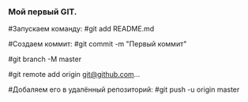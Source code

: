 
### Мой первый GIT. ###

#Запускаем команду:
#git add README.md

#Cоздаем коммит:
#git commit -m "Первый коммит"

#git branch -M master

#git remote add origin git@github.com...

#Добаляем его в удалённый репозиторий:
#git push -u origin master

